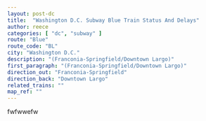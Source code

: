 ```yaml
---
layout: post-dc
title:  "Washington D.C. Subway Blue Train Status And Delays"
author: reece
categories: [ "dc", "subway" ]
route: "Blue"
route_code: "BL"
city: "Washington D.C."
description: "(Franconia-Springfield/Downtown Largo)"
first_paragraph: "(Franconia-Springfield/Downtown Largo)"
direction_out: "Franconia-Springfield"
direction_back: "Downtown Largo"
related_trains: ""
map_ref: ""
---
```


fwfwwefw
